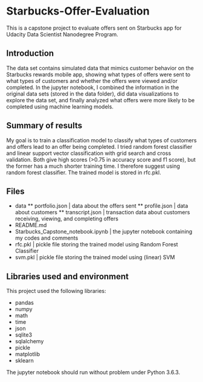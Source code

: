 # Starbucks-Offer-Evaluation
This is a capstone project to evaluate offers sent on Starbucks app for Udacity Data Scientist Nanodegree Program.

## Introduction
The data set contains simulated data that mimics customer behavior on the Starbucks rewards mobile app, showing what types of offers were sent to what types of customers and whether the offers were viewed and/or completed. In the jupyter notebook, I combined the information in the original data sets (stored in the data folder), did data visualizations to explore the data set, and finally analyzed what offers were more likely to be completed using machine learning models. 

## Summary of results
My goal is to train a classification model to classify what types of customers and offers lead to an offer being completed. I tried random forest classifier and linear support vector classification with grid search and cross validation. Both give high scores (>0.75 in accuracy score and f1 score), but the former has a much shorter training time. I therefore suggest using random forest classifier. The trained model is stored in rfc.pkl.

## Files
* data
  ** portfolio.json | data about the offers sent
  ** profile.json | data about customers
  ** transcript.json | transaction data about customers receiving, viewing, and completing offers
* README.md
* Starbucks_Capstone_notebook.ipynb | the jupyter notebook containing my codes and comments
* rfc.pkl | pickle file storing the trained model using Random Forest Classifier
* svm.pkl | pickle file storing the trained model using (linear) SVM

## Libraries used and environment
This project used the following libraries:
* pandas
* numpy
* math
* time
* json
* sqlite3
* sqlalchemy
* pickle
* matplotlib
* sklearn

The jupyter notebook should run without problem under Python 3.6.3.

